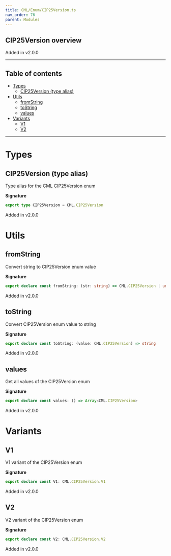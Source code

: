 ```yaml
---
title: CML/Enum/CIP25Version.ts
nav_order: 76
parent: Modules
---
```


## CIP25Version overview

Added in v2.0.0

---

<h2 class="text-delta">Table of contents</h2>

- [Types](#types)
  - [CIP25Version (type alias)](#cip25version-type-alias)
- [Utils](#utils)
  - [fromString](#fromstring)
  - [toString](#tostring)
  - [values](#values)
- [Variants](#variants)
  - [V1](#v1)
  - [V2](#v2)

---

# Types

## CIP25Version (type alias)

Type alias for the CML CIP25Version enum

**Signature**

```ts
export type CIP25Version = CML.CIP25Version
```

Added in v2.0.0

# Utils

## fromString

Convert string to CIP25Version enum value

**Signature**

```ts
export declare const fromString: (str: string) => CML.CIP25Version | undefined
```

Added in v2.0.0

## toString

Convert CIP25Version enum value to string

**Signature**

```ts
export declare const toString: (value: CML.CIP25Version) => string
```

Added in v2.0.0

## values

Get all values of the CIP25Version enum

**Signature**

```ts
export declare const values: () => Array<CML.CIP25Version>
```

Added in v2.0.0

# Variants

## V1

V1 variant of the CIP25Version enum

**Signature**

```ts
export declare const V1: CML.CIP25Version.V1
```

Added in v2.0.0

## V2

V2 variant of the CIP25Version enum

**Signature**

```ts
export declare const V2: CML.CIP25Version.V2
```

Added in v2.0.0
